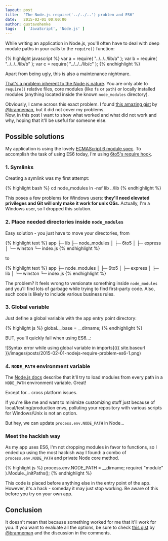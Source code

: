 ```yaml
---
layout: post
title:  "The Node.js require('../../..') problem and ES6"
date:   2015-02-01 00:00:00
author: gustavohenke
tags:   [ 'JavaScript', 'Node.js' ]
---
```


While writing an application in Node.js, you'll often have to deal with deep module paths in your
calls to the `require()` function:

{% highlight javascript %}
var a = require( "../../../lib/a" );
var b = require( "../../../lib/b" );
var c = require( "../../../lib/c" );
{% endhighlight %}

Apart from being ugly, this is also a maintenance nightmare.

[That's a problem inherent to the Node.js nature](http://nodejs.org/api/modules.html#modules_all_together).
You are only able to `require()` relative files, core modules (like `fs` or `path`) or locally
installed modules (anything located inside the known `node_modules` directory).

Obviously, I came across this exact problem. I found [this amazing gist](https://gist.github.com/branneman/8048520)
by [@branneman](https://github.com/branneman), but it did not cover my problems.<br>
Now, in this post I want to show what worked and what did not work and why, hoping that it'll be
useful for someone else.

<!-- more -->

## Possible solutions

My application is using the lovely [ECMAScript 6 module spec](http://www.2ality.com/2014/09/es6-modules-final.html).
To accomplish the task of using ES6 today, I'm using [6to5's require hook](http://6to5.org/docs/usage/require/).

### 1. Symlinks
Creating a symlink was my first attempt:

{% highlight bash %}
cd node_modules
ln -nsf lib ../lib
{% endhighlight %}

This poses a few problems for Windows users: __they'll need elevated privileges and Git will only
make it work for unix OSs.__ Actually, I'm a Windows user, so I dropped this solution.

### 2. Place needed directories inside `node_modules`
Easy solution - you just have to move your directories, from

{% highlight text %}
app
├─ lib
├─ node_modules
│  ├─ 6to5
│  ├─ express
│  └─ winston
└─ index.js
{% endhighlight %}

to

{% highlight text %}
app
├─ node_modules
│  ├─ 6to5
│  ├─ express
│  ├─ lib
│  └─ winston
└─ index.js
{% endhighlight %}

The problem? It feels wrong to versionate something inside `node_modules` and you'll find lots of
garbage while trying to find first-party code. Also, such code is likely to include various business
rules.

### 3. Global variable
Just define a global variable with the app entry point directory:

{% highlight js %}
global.__base = __dirname;
{% endhighlight %}

BUT, you'll quickly fail when using ES6...:

![Syntax error while using global variable in imports]({{ site.baseurl }}/images/posts/2015-02-01-nodejs-require-problem-es6-1.png)

### 4. `NODE_PATH` environment variable
The [Node.js docs](http://nodejs.org/api/modules.html#modules_loading_from_the_global_folders)
describe that it'll try to load modules from every path in a `NODE_PATH` environment variable. Great!

Except for... cross platform issues.

If you're like me and want to minimize customizing stuff just because of local/testing/production envs,
polluting your repository with various scripts for Windows/Unix is not an option.

But hey, we can update `process.env.NODE_PATH` in Node...

### Meet the hackish way
As my app uses ES6, I'm not dropping modules in favor to functions, so I ended up using the most
hackish way I found: a combo of `process.env.NODE_PATH` and private Node core method.

{% highlight js %}
process.env.NODE_PATH = __dirname;
require( "module" ).Module._initPaths();
{% endhighlight %}

This code is placed before anything else in the entry point of the app. However, it's a hack -
someday it may just stop working. Be aware of this before you try on your own app.

## Conclusion
It doesn't mean that because something worked for me that it'll work for you. If you want to evaluate
all the options, be sure to check [this gist](https://gist.github.com/branneman/8048520) by
[@branneman](https://github.com/branneman) and the discussion in the comments.